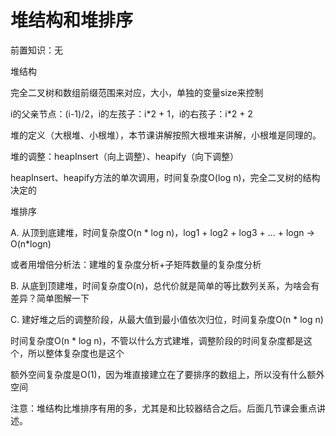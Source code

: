 # 堆结构和堆排序

前置知识：无

堆结构

完全二叉树和数组前缀范围来对应，大小，单独的变量size来控制

i的父亲节点：\(i\-1\)/2，i的左孩子：i\*2 \+ 1，i的右孩子：i\*2 \+ 2

堆的定义（大根堆、小根堆），本节课讲解按照大根堆来讲解，小根堆是同理的。

堆的调整：heapInsert（向上调整）、heapify（向下调整）

heapInsert、heapify方法的单次调用，时间复杂度O\(log n\)，完全二叉树的结构决定的

堆排序

A\. 从顶到底建堆，时间复杂度O\(n \* log n\)，log1 \+ log2 \+ log3 \+ … \+ logn \-> O\(n\*logn\)

或者用增倍分析法：建堆的复杂度分析\+子矩阵数量的复杂度分析

B\. 从底到顶建堆，时间复杂度O\(n\)，总代价就是简单的等比数列关系，为啥会有差异？简单图解一下

C\. 建好堆之后的调整阶段，从最大值到最小值依次归位，时间复杂度O\(n \* log n\)

时间复杂度O\(n \* log n\)，不管以什么方式建堆，调整阶段的时间复杂度都是这个，所以整体复杂度也是这个

额外空间复杂度是O\(1\)，因为堆直接建立在了要排序的数组上，所以没有什么额外空间

注意：堆结构比堆排序有用的多，尤其是和比较器结合之后。后面几节课会重点讲述。

